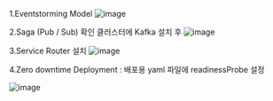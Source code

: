 1.Eventstorming Model
![image](https://github.com/dasobe/example-food-delivery/assets/44791988/c8f634ee-8722-4fb3-965b-ad20b67f59d6)

2.Saga (Pub / Sub) 확인 클러스터에 Kafka 설치 후
![image](https://github.com/dasobe/example-food-delivery/assets/44791988/5697ed5b-9bb1-461f-bbb2-002964147446)

3.Service Router 설치
![image](https://github.com/dasobe/example-food-delivery/assets/44791988/8a450914-8523-4c16-8059-3d3ac9be450a)

4.Zero downtime Deployment
: 배포용 yaml 파일에 readinessProbe 설정

![image](https://github.com/dasobe/example-food-delivery/assets/44791988/71107cf3-b26c-4561-8220-1c338b922b4b)
